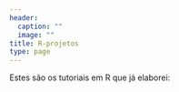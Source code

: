 ```yaml
---
header:
  caption: ""
  image: ""
title: R-projetos
type: page
---
```


Estes são os tutoriais em R que já elaborei:
